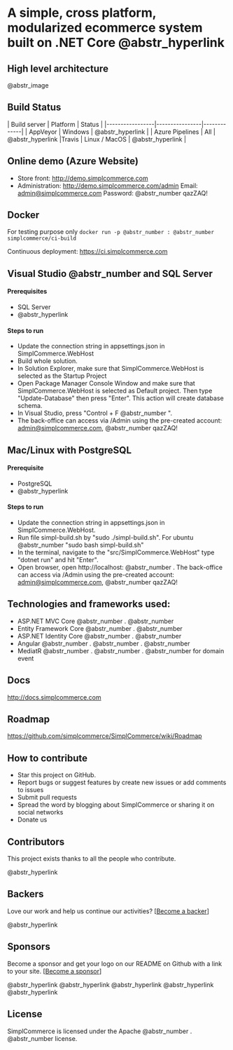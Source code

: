 # A simple, cross platform, modularized ecommerce system built on .NET Core @abstr_hyperlink 

## High level architecture

@abstr_image 

## Build Status

| Build server | Platform | Status | |-----------------|----------------|-------------| | AppVeyor | Windows | @abstr_hyperlink | | Azure Pipelines | All | @abstr_hyperlink |Travis | Linux / MacOS | @abstr_hyperlink |

## Online demo (Azure Website)

  * Store front: http://demo.simplcommerce.com
  * Administration: http://demo.simplcommerce.com/admin Email: admin@simplcommerce.com Password: @abstr_number qazZAQ!



## Docker

For testing purpose only `docker run -p @abstr_number : @abstr_number simplcommerce/ci-build`

Continuous deployment: https://ci.simplcommerce.com

## Visual Studio @abstr_number and SQL Server

#### Prerequisites

  * SQL Server
  * @abstr_hyperlink 



#### Steps to run

  * Update the connection string in appsettings.json in SimplCommerce.WebHost
  * Build whole solution.
  * In Solution Explorer, make sure that SimplCommerce.WebHost is selected as the Startup Project
  * Open Package Manager Console Window and make sure that SimplCommerce.WebHost is selected as Default project. Then type "Update-Database" then press "Enter". This action will create database schema.
  * In Visual Studio, press "Control + F @abstr_number ".
  * The back-office can access via /Admin using the pre-created account: admin@simplcommerce.com, @abstr_number qazZAQ!



## Mac/Linux with PostgreSQL

#### Prerequisite

  * PostgreSQL
  * @abstr_hyperlink 



#### Steps to run

  * Update the connection string in appsettings.json in SimplCommerce.WebHost.
  * Run file simpl-build.sh by "sudo ./simpl-build.sh". For ubuntu @abstr_number "sudo bash simpl-build.sh"
  * In the terminal, navigate to the "src/SimplCommerce.WebHost" type "dotnet run" and hit "Enter".
  * Open browser, open http://localhost: @abstr_number . The back-office can access via /Admin using the pre-created account: admin@simplcommerce.com, @abstr_number qazZAQ!



## Technologies and frameworks used:

  * ASP.NET MVC Core @abstr_number . @abstr_number 
  * Entity Framework Core @abstr_number . @abstr_number 
  * ASP.NET Identity Core @abstr_number . @abstr_number 
  * Angular @abstr_number . @abstr_number . @abstr_number 
  * MediatR @abstr_number . @abstr_number . @abstr_number for domain event



## Docs

http://docs.simplcommerce.com

## Roadmap

https://github.com/simplcommerce/SimplCommerce/wiki/Roadmap

## How to contribute

  * Star this project on GitHub.
  * Report bugs or suggest features by create new issues or add comments to issues
  * Submit pull requests
  * Spread the word by blogging about SimplCommerce or sharing it on social networks
  * Donate us



## Contributors

This project exists thanks to all the people who contribute.

@abstr_hyperlink 

## Backers

Love our work and help us continue our activities? [[Become a backer](https://opencollective.com/simplcommerce#backer)]

@abstr_hyperlink 

## Sponsors

Become a sponsor and get your logo on our README on Github with a link to your site. [[Become a sponsor](https://opencollective.com/simplcommerce#sponsor)]

@abstr_hyperlink @abstr_hyperlink @abstr_hyperlink @abstr_hyperlink @abstr_hyperlink 

## License

SimplCommerce is licensed under the Apache @abstr_number . @abstr_number license.
